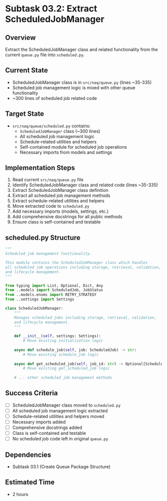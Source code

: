 # Subtask 03.2: Extract ScheduledJobManager

## Overview
Extract the ScheduledJobManager class and related functionality from the current `queue.py` file into `scheduled.py`.

## Current State
- ScheduledJobManager class is in `src/naq/queue.py` (lines ~35-335)
- Scheduled job management logic is mixed with other queue functionality
- ~300 lines of scheduled job related code

## Target State
- `src/naq/queue/scheduled.py` contains:
  - `ScheduledJobManager` class (~300 lines)
  - All scheduled job management logic
  - Schedule-related utilities and helpers
  - Self-contained module for scheduled job operations
  - Necessary imports from models and settings

## Implementation Steps
1. Read current `src/naq/queue.py` file
2. Identify ScheduledJobManager class and related code (lines ~35-335)
3. Extract ScheduledJobManager class definition
4. Extract all scheduled job management methods
5. Extract schedule-related utilities and helpers
6. Move extracted code to `scheduled.py`
7. Add necessary imports (models, settings, etc.)
8. Add comprehensive docstrings for all public methods
9. Ensure class is self-contained and testable

## scheduled.py Structure
```python
"""
Scheduled job management functionality.

This module contains the ScheduledJobManager class which handles
all scheduled job operations including storage, retrieval, validation,
and lifecycle management.
"""

from typing import List, Optional, Dict, Any
from ..models import ScheduledJob, JobStatus
from ..models.enums import RETRY_STRATEGY
from ..settings import Settings

class ScheduledJobManager:
    """
    Manages scheduled jobs including storage, retrieval, validation,
    and lifecycle management.
    """
    
    def __init__(self, settings: Settings):
        # Move existing initialization logic
    
    async def schedule_job(self, job: ScheduledJob) -> str:
        # Move existing schedule_job logic
    
    async def get_scheduled_job(self, job_id: str) -> Optional[ScheduledJob]:
        # Move existing get_scheduled_job logic
    
    # ... other scheduled job management methods
```

## Success Criteria
- [ ] ScheduledJobManager class moved to `scheduled.py`
- [ ] All scheduled job management logic extracted
- [ ] Schedule-related utilities and helpers moved
- [ ] Necessary imports added
- [ ] Comprehensive docstrings added
- [ ] Class is self-contained and testable
- [ ] No scheduled job code left in original `queue.py`

## Dependencies
- Subtask 03.1 (Create Queue Package Structure)

## Estimated Time
- 2 hours